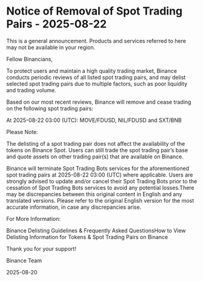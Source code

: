# Notice of Removal of Spot Trading Pairs - 2025-08-22

This is a general announcement. Products and services referred to here may not be available in your region.

Fellow Binancians, 

To protect users and maintain a high quality trading market, Binance conducts periodic reviews of all listed spot trading pairs, and may delist selected spot trading pairs due to multiple factors, such as poor liquidity and trading volume.

Based on our most recent reviews, Binance will remove and cease trading on the following spot trading pairs:

At 2025-08-22 03:00 (UTC): MOVE/FDUSD, NIL/FDUSD and SXT/BNB

Please Note:

The delisting of a spot trading pair does not affect the availability of the tokens on Binance Spot. Users can still trade the spot trading pair’s base and quote assets on other trading pair(s) that are available on Binance. 

Binance will terminate Spot Trading Bots services for the aforementioned spot trading pairs at 2025-08-22 03:00 (UTC) where applicable. Users are strongly advised to update and/or cancel their Spot Trading Bots prior to the cessation of Spot Trading Bots services to avoid any potential losses.There may be discrepancies between this original content in English and any translated versions. Please refer to the original English version for the most accurate information, in case any discrepancies arise.

For More Information:

Binance Delisting Guidelines & Frequently Asked QuestionsHow to View Delisting Information for Tokens & Spot Trading Pairs on Binance

Thank you for your support!

Binance Team

2025-08-20